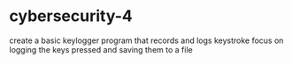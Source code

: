 # cybersecurity-4
create a basic keylogger program that records and logs keystroke focus on logging the keys pressed and saving them to a file
